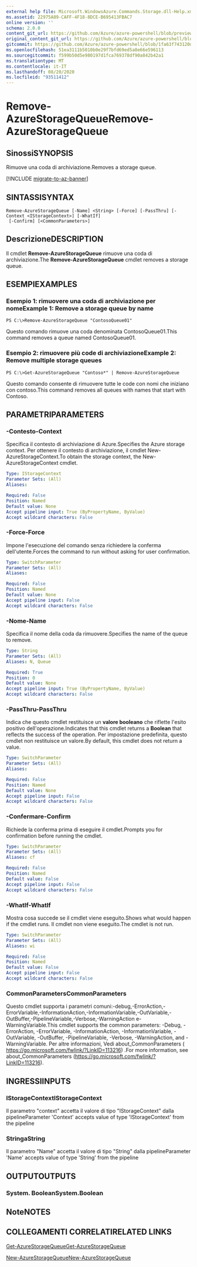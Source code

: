 ```yaml
---
external help file: Microsoft.WindowsAzure.Commands.Storage.dll-Help.xml
ms.assetid: 22975A89-CAFF-4F18-8DCE-B695413FBAC7
online version: ''
schema: 2.0.0
content_git_url: https://github.com/Azure/azure-powershell/blob/preview/src/Storage/Commands.Storage/help/Remove-AzureStorageQueue.md
original_content_git_url: https://github.com/Azure/azure-powershell/blob/preview/src/Storage/Commands.Storage/help/Remove-AzureStorageQueue.md
gitcommit: https://github.com/Azure/azure-powershell/blob/1fa63f743120d7a7cd6cbb28ee43cd0f4c654af9
ms.openlocfilehash: 51ea3111b5010b0e29f7bfd69ed5a8e66e596113
ms.sourcegitcommit: f599b50d5e980197d1fca769378df90a842b42a1
ms.translationtype: MT
ms.contentlocale: it-IT
ms.lasthandoff: 08/20/2020
ms.locfileid: "93511412"
---
```

# <span data-ttu-id="c9d89-101">Remove-AzureStorageQueue</span><span class="sxs-lookup"><span data-stu-id="c9d89-101">Remove-AzureStorageQueue</span></span>

## <span data-ttu-id="c9d89-102">Sinossi</span><span class="sxs-lookup"><span data-stu-id="c9d89-102">SYNOPSIS</span></span>
<span data-ttu-id="c9d89-103">Rimuove una coda di archiviazione.</span><span class="sxs-lookup"><span data-stu-id="c9d89-103">Removes a storage queue.</span></span>

[!INCLUDE [migrate-to-az-banner](../../includes/migrate-to-az-banner.md)]

## <span data-ttu-id="c9d89-104">SINTASSI</span><span class="sxs-lookup"><span data-stu-id="c9d89-104">SYNTAX</span></span>

```
Remove-AzureStorageQueue [-Name] <String> [-Force] [-PassThru] [-Context <IStorageContext>] [-WhatIf]
 [-Confirm] [<CommonParameters>]
```

## <span data-ttu-id="c9d89-105">Descrizione</span><span class="sxs-lookup"><span data-stu-id="c9d89-105">DESCRIPTION</span></span>
<span data-ttu-id="c9d89-106">Il cmdlet **Remove-AzureStorageQueue** rimuove una coda di archiviazione.</span><span class="sxs-lookup"><span data-stu-id="c9d89-106">The **Remove-AzureStorageQueue** cmdlet removes a storage queue.</span></span>

## <span data-ttu-id="c9d89-107">ESEMPI</span><span class="sxs-lookup"><span data-stu-id="c9d89-107">EXAMPLES</span></span>

### <span data-ttu-id="c9d89-108">Esempio 1: rimuovere una coda di archiviazione per nome</span><span class="sxs-lookup"><span data-stu-id="c9d89-108">Example 1: Remove a storage queue by name</span></span>
```
PS C:\>Remove-AzureStorageQueue "ContosoQueue01"
```

<span data-ttu-id="c9d89-109">Questo comando rimuove una coda denominata ContosoQueue01.</span><span class="sxs-lookup"><span data-stu-id="c9d89-109">This command removes a queue named ContosoQueue01.</span></span>

### <span data-ttu-id="c9d89-110">Esempio 2: rimuovere più code di archiviazione</span><span class="sxs-lookup"><span data-stu-id="c9d89-110">Example 2: Remove multiple storage queues</span></span>
```
PS C:\>Get-AzureStorageQueue "Contoso*" | Remove-AzureStorageQueue
```

<span data-ttu-id="c9d89-111">Questo comando consente di rimuovere tutte le code con nomi che iniziano con contoso.</span><span class="sxs-lookup"><span data-stu-id="c9d89-111">This command removes all queues with names that start with Contoso.</span></span>

## <span data-ttu-id="c9d89-112">PARAMETRI</span><span class="sxs-lookup"><span data-stu-id="c9d89-112">PARAMETERS</span></span>

### <span data-ttu-id="c9d89-113">-Contesto</span><span class="sxs-lookup"><span data-stu-id="c9d89-113">-Context</span></span>
<span data-ttu-id="c9d89-114">Specifica il contesto di archiviazione di Azure.</span><span class="sxs-lookup"><span data-stu-id="c9d89-114">Specifies the Azure storage context.</span></span>
<span data-ttu-id="c9d89-115">Per ottenere il contesto di archiviazione, il cmdlet New-AzureStorageContext.</span><span class="sxs-lookup"><span data-stu-id="c9d89-115">To obtain the storage context, the New-AzureStorageContext cmdlet.</span></span>

```yaml
Type: IStorageContext
Parameter Sets: (All)
Aliases: 

Required: False
Position: Named
Default value: None
Accept pipeline input: True (ByPropertyName, ByValue)
Accept wildcard characters: False
```

### <span data-ttu-id="c9d89-116">-Force</span><span class="sxs-lookup"><span data-stu-id="c9d89-116">-Force</span></span>
<span data-ttu-id="c9d89-117">Impone l'esecuzione del comando senza richiedere la conferma dell'utente.</span><span class="sxs-lookup"><span data-stu-id="c9d89-117">Forces the command to run without asking for user confirmation.</span></span>

```yaml
Type: SwitchParameter
Parameter Sets: (All)
Aliases: 

Required: False
Position: Named
Default value: None
Accept pipeline input: False
Accept wildcard characters: False
```

### <span data-ttu-id="c9d89-118">-Nome</span><span class="sxs-lookup"><span data-stu-id="c9d89-118">-Name</span></span>
<span data-ttu-id="c9d89-119">Specifica il nome della coda da rimuovere.</span><span class="sxs-lookup"><span data-stu-id="c9d89-119">Specifies the name of the queue to remove.</span></span>

```yaml
Type: String
Parameter Sets: (All)
Aliases: N, Queue

Required: True
Position: 0
Default value: None
Accept pipeline input: True (ByPropertyName, ByValue)
Accept wildcard characters: False
```

### <span data-ttu-id="c9d89-120">-PassThru</span><span class="sxs-lookup"><span data-stu-id="c9d89-120">-PassThru</span></span>
<span data-ttu-id="c9d89-121">Indica che questo cmdlet restituisce un **valore booleano** che riflette l'esito positivo dell'operazione.</span><span class="sxs-lookup"><span data-stu-id="c9d89-121">Indicates that this cmdlet returns a **Boolean** that reflects the success of the operation.</span></span>
<span data-ttu-id="c9d89-122">Per impostazione predefinita, questo cmdlet non restituisce un valore.</span><span class="sxs-lookup"><span data-stu-id="c9d89-122">By default, this cmdlet does not return a value.</span></span>

```yaml
Type: SwitchParameter
Parameter Sets: (All)
Aliases: 

Required: False
Position: Named
Default value: None
Accept pipeline input: False
Accept wildcard characters: False
```

### <span data-ttu-id="c9d89-123">-Confermare</span><span class="sxs-lookup"><span data-stu-id="c9d89-123">-Confirm</span></span>
<span data-ttu-id="c9d89-124">Richiede la conferma prima di eseguire il cmdlet.</span><span class="sxs-lookup"><span data-stu-id="c9d89-124">Prompts you for confirmation before running the cmdlet.</span></span>

```yaml
Type: SwitchParameter
Parameter Sets: (All)
Aliases: cf

Required: False
Position: Named
Default value: False
Accept pipeline input: False
Accept wildcard characters: False
```

### <span data-ttu-id="c9d89-125">-WhatIf</span><span class="sxs-lookup"><span data-stu-id="c9d89-125">-WhatIf</span></span>
<span data-ttu-id="c9d89-126">Mostra cosa succede se il cmdlet viene eseguito.</span><span class="sxs-lookup"><span data-stu-id="c9d89-126">Shows what would happen if the cmdlet runs.</span></span>
<span data-ttu-id="c9d89-127">Il cmdlet non viene eseguito.</span><span class="sxs-lookup"><span data-stu-id="c9d89-127">The cmdlet is not run.</span></span>

```yaml
Type: SwitchParameter
Parameter Sets: (All)
Aliases: wi

Required: False
Position: Named
Default value: False
Accept pipeline input: False
Accept wildcard characters: False
```

### <span data-ttu-id="c9d89-128">CommonParameters</span><span class="sxs-lookup"><span data-stu-id="c9d89-128">CommonParameters</span></span>
<span data-ttu-id="c9d89-129">Questo cmdlet supporta i parametri comuni:-debug,-ErrorAction,-ErrorVariable,-InformationAction,-InformationVariable,-OutVariable,-OutBuffer,-PipelineVariable,-Verbose,-WarningAction e-WarningVariable.</span><span class="sxs-lookup"><span data-stu-id="c9d89-129">This cmdlet supports the common parameters: -Debug, -ErrorAction, -ErrorVariable, -InformationAction, -InformationVariable, -OutVariable, -OutBuffer, -PipelineVariable, -Verbose, -WarningAction, and -WarningVariable.</span></span> <span data-ttu-id="c9d89-130">Per altre informazioni, Vedi about_CommonParameters ( https://go.microsoft.com/fwlink/?LinkID=113216) .</span><span class="sxs-lookup"><span data-stu-id="c9d89-130">For more information, see about_CommonParameters (https://go.microsoft.com/fwlink/?LinkID=113216).</span></span>

## <span data-ttu-id="c9d89-131">INGRESSI</span><span class="sxs-lookup"><span data-stu-id="c9d89-131">INPUTS</span></span>

### <span data-ttu-id="c9d89-132">IStorageContext</span><span class="sxs-lookup"><span data-stu-id="c9d89-132">IStorageContext</span></span>

<span data-ttu-id="c9d89-133">Il parametro "context" accetta il valore di tipo "IStorageContext" dalla pipeline</span><span class="sxs-lookup"><span data-stu-id="c9d89-133">Parameter 'Context' accepts value of type 'IStorageContext' from the pipeline</span></span>

### <span data-ttu-id="c9d89-134">Stringa</span><span class="sxs-lookup"><span data-stu-id="c9d89-134">String</span></span>

<span data-ttu-id="c9d89-135">Il parametro "Name" accetta il valore di tipo "String" dalla pipeline</span><span class="sxs-lookup"><span data-stu-id="c9d89-135">Parameter 'Name' accepts value of type 'String' from the pipeline</span></span>

## <span data-ttu-id="c9d89-136">OUTPUT</span><span class="sxs-lookup"><span data-stu-id="c9d89-136">OUTPUTS</span></span>

### <span data-ttu-id="c9d89-137">System. Boolean</span><span class="sxs-lookup"><span data-stu-id="c9d89-137">System.Boolean</span></span>

## <span data-ttu-id="c9d89-138">Note</span><span class="sxs-lookup"><span data-stu-id="c9d89-138">NOTES</span></span>

## <span data-ttu-id="c9d89-139">COLLEGAMENTI CORRELATI</span><span class="sxs-lookup"><span data-stu-id="c9d89-139">RELATED LINKS</span></span>

[<span data-ttu-id="c9d89-140">Get-AzureStorageQueue</span><span class="sxs-lookup"><span data-stu-id="c9d89-140">Get-AzureStorageQueue</span></span>](./Get-AzureStorageQueue.md)

[<span data-ttu-id="c9d89-141">New-AzureStorageQueue</span><span class="sxs-lookup"><span data-stu-id="c9d89-141">New-AzureStorageQueue</span></span>](./New-AzureStorageQueue.md)
